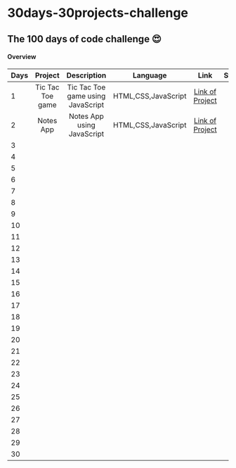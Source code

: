 # 30days-30projects-challenge

<h2>The 100 days of code challenge 😍</h2>


<h4>Overview</h4>


| Days         | Project        | Description   |  Language    |   Link    | Status    |
| :---         |     :---:      |     :---:     |    :---:     |   :---:     |    ---:   |
|1             |  Tic Tac Toe game      |   Tic Tac Toe game using JavaScript   |  HTML,CSS,JavaScript  | [Link of Project](https://hellcoder37.github.io/30days-30projects-challenge/Day1/index.html) |  Done ✔  |
|2             |     Notes App  |   Notes App using JavaScript   |    HTML,CSS,JavaScript |  [Link of Project](https://hellcoder37.github.io/30days-30projects-challenge/Day2/index.html)  | Done ✔   |
|3   |        |      |    |    |    |
|4   |        |      |    |    |    |
|5   |        |      |    |    |    |
|6   |        |      |    |    |    |
|7   |        |      |    |    |    |
|8   |        |      |    |    |    |
|9   |        |      |    |    |    |
|10  |        |      |    |    |    |
|11  |        |      |    |    |    |
|12  |        |      |    |    |    |
|13  |        |      |    |    |    |
|14  |        |      |    |    |    |
|15  |        |      |    |    |    |
|16  |        |      |    |    |    |
|17  |        |      |    |    |    |
|18  |        |      |    |    |    |
|19  |        |      |    |    |    |
|20  |        |      |    |    |    |
|21  |        |      |    |    |    |
|22  |        |      |    |    |    |
|23  |        |      |    |    |    |
|24  |        |      |    |    |    |
|25  |        |      |    |    |    |
|26  |        |      |    |    |    |
|27  |        |      |    |    |    |
|28  |        |      |    |    |    |
|29  |        |      |    |    |    |
|30  |        |      |    |    |    |

